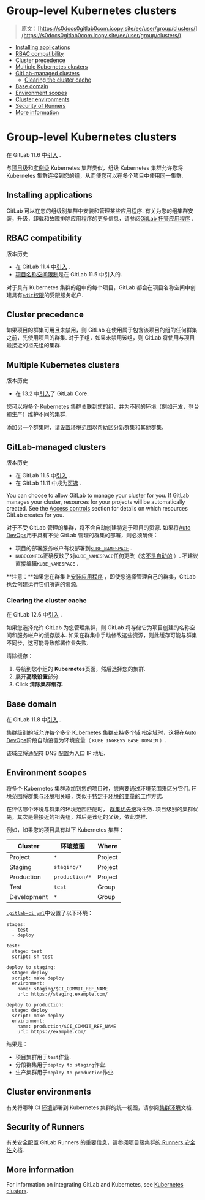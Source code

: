 # Group-level Kubernetes clusters

> 原文：[https://s0docs0gitlab0com.icopy.site/ee/user/group/clusters/](https://s0docs0gitlab0com.icopy.site/ee/user/group/clusters/)

*   [Installing applications](#installing-applications)
*   [RBAC compatibility](#rbac-compatibility)
*   [Cluster precedence](#cluster-precedence)
*   [Multiple Kubernetes clusters](#multiple-kubernetes-clusters)
*   [GitLab-managed clusters](#gitlab-managed-clusters)
    *   [Clearing the cluster cache](#clearing-the-cluster-cache)
*   [Base domain](#base-domain)
*   [Environment scopes](#environment-scopes-premium)
*   [Cluster environments](#cluster-environments-premium)
*   [Security of Runners](#security-of-runners)
*   [More information](#more-information)

# Group-level Kubernetes clusters[](#group-level-kubernetes-clusters "Permalink")

在 GitLab 11.6 中[引入](https://gitlab.com/gitlab-org/gitlab-foss/-/issues/34758) .

与[项目级](../../project/clusters/index.html)和[实例级](../../instance/clusters/index.html) Kubernetes 集群类似，组级 Kubernetes 集群允许您将 Kubernetes 集群连接到您的组，从而使您可以在多个项目中使用同一集群.

## Installing applications[](#installing-applications "Permalink")

GitLab 可以在您的组级别集群中安装和管理某些应用程序. 有关为您的组集群安装，升级，卸载和故障排除应用程序的更多信息，请参阅[GitLab 托管应用程序](../../clusters/applications.html) .

## RBAC compatibility[](#rbac-compatibility "Permalink")

版本历史

*   在 GitLab 11.4 中[引入](https://gitlab.com/gitlab-org/gitlab-foss/-/issues/29398) .
*   [项目名称空间限制](https://gitlab.com/gitlab-org/gitlab-foss/-/issues/51716)是在 GitLab 11.5 中引入的.

对于具有 Kubernetes 集群的组中的每个项目，GitLab 都会在项目名称空间中创建具有[`edit`权限](https://kubernetes.io/docs/reference/access-authn-authz/rbac/#user-facing-roles)的受限服务帐户.

## Cluster precedence[](#cluster-precedence "Permalink")

如果项目的群集可用且未禁用，则 GitLab 在使用属于包含该项目的组的任何群集之前，先使用项目的群集. 对于子组，如果未禁用该组，则 GitLab 将使用与项目最接近的祖先组的集群.

## Multiple Kubernetes clusters[](#multiple-kubernetes-clusters "Permalink")

版本历史

*   在 13.2 中[引入](https://gitlab.com/gitlab-org/gitlab/-/merge_requests/35094)了 GitLab Core.

您可以将多个 Kubernetes 集群关联到您的组，并为不同的环境（例如开发，登台和生产）维护不同的集群.

添加另一个群集时，请[设置环境范围](#environment-scopes-premium)以帮助区分新群集和其他群集.

## GitLab-managed clusters[](#gitlab-managed-clusters "Permalink")

版本历史

*   在 GitLab 11.5 中[引入](https://gitlab.com/gitlab-org/gitlab-foss/-/merge_requests/22011) .
*   在 GitLab 11.11 中成为[可选](https://gitlab.com/gitlab-org/gitlab-foss/-/merge_requests/26565) .

You can choose to allow GitLab to manage your cluster for you. If GitLab manages your cluster, resources for your projects will be automatically created. See the [Access controls](../../project/clusters/add_remove_clusters.html#access-controls) section for details on which resources GitLab creates for you.

对于不受 GitLab 管理的集群，将不会自动创建特定于项目的资源. 如果将[Auto DevOps](../../../topics/autodevops/index.html)用于具有不受 GitLab 管理的群集的部署，则必须确保：

*   项目的部署服务帐户有权部署到[`KUBE_NAMESPACE`](../../project/clusters/index.html#deployment-variables) .
*   `KUBECONFIG`正确反映了对`KUBE_NAMESPACE`任何更改（这[不是自动的](https://gitlab.com/gitlab-org/gitlab/-/issues/31519) ）. 不建议直接编辑`KUBE_NAMESPACE` .

**注意：**如果您在群集上[安装应用程序](#installing-applications) ，即使您选择管理自己的群集，GitLab 也会创建运行它们所需的资源.

### Clearing the cluster cache[](#clearing-the-cluster-cache "Permalink")

在 GitLab 12.6 中[引入](https://gitlab.com/gitlab-org/gitlab/-/issues/31759) .

如果您选择允许 GitLab 为您管理集群，则 GitLab 将存储它为项目创建的名称空间和服务帐户的缓存版本. 如果在群集中手动修改这些资源，则此缓存可能与群集不同步，这可能导致部署作业失败.

清除缓存：

1.  导航到您小组的 **Kubernetes**页面，然后选择您的集群.
2.  展开**高级设置**部分.
3.  Click **清除集群缓存**.

## Base domain[](#base-domain "Permalink")

在 GitLab 11.8 中[引入](https://gitlab.com/gitlab-org/gitlab-foss/-/merge_requests/24580) .

集群级别的域允许每个[多个 Kubernetes 集群](#multiple-kubernetes-clusters)支持多个域.指定域时，这将在[Auto DevOps](../../../topics/autodevops/index.html)阶段自动设置为环境变量（ `KUBE_INGRESS_BASE_DOMAIN` ）.

该域应将通配符 DNS 配置为入口 IP 地址.

## Environment scopes[](#environment-scopes-premium "Permalink")

将多个 Kubernetes 集群添加到您的项目时，您需要通过环境范围来区分它们. 环境范围将群集与[环境](../../../ci/environments/index.html)相关联，类似于[特定](../../../ci/variables/README.html#limit-the-environment-scopes-of-environment-variables)于[环境的变量的](../../../ci/variables/README.html#limit-the-environment-scopes-of-environment-variables)工作方式.

在评估哪个环境与群集的环境范围匹配时， [群集优先级](#cluster-precedence)将生效. 项目级别的集群优先，其次是最接近的祖先组，然后是该组的父级，依此类推.

例如，如果您的项目具有以下 Kubernetes 集群：

| Cluster | 环境范围 | Where |
| --- | --- | --- |
| Project | `*` | Project |
| Staging | `staging/*` | Project |
| Production | `production/*` | Project |
| Test | `test` | Group |
| Development | `*` | Group |

[`.gitlab-ci.yml`](../../../ci/yaml/README.html)中设置了以下环境：

```
stages:
  - test
  - deploy

test:
  stage: test
  script: sh test

deploy to staging:
  stage: deploy
  script: make deploy
  environment:
    name: staging/$CI_COMMIT_REF_NAME
    url: https://staging.example.com/

deploy to production:
  stage: deploy
  script: make deploy
  environment:
    name: production/$CI_COMMIT_REF_NAME
    url: https://example.com/ 
```

结果是：

*   项目集群用于`test`作业.
*   分段群集用于`deploy to staging`作业.
*   生产集群用于`deploy to production`作业.

## Cluster environments[](#cluster-environments-premium "Permalink")

有关将哪种 CI [环境](../../../ci/environments/index.html)部署到 Kubernetes 集群的统一视图，请参阅[集群环境](../../clusters/environments.html)文档.

## Security of Runners[](#security-of-runners "Permalink")

有关安全配置 GitLab Runners 的重要信息，请参阅项目级集群[的 Runners 安全性](../../project/clusters/add_remove_clusters.html#security-of-gitlab-runners)文档.

## More information[](#more-information "Permalink")

For information on integrating GitLab and Kubernetes, see [Kubernetes clusters](../../project/clusters/index.html).
